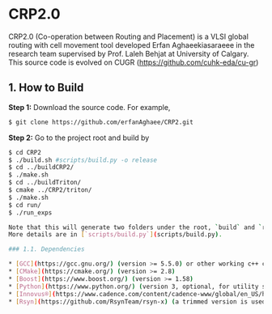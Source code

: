 CRP2.0
======================================
CRP2.0 (Co-operation between Routing and Placement) is a VLSI global routing with cell movement tool developed Erfan Aghaeekiasaraeee in the research team supervised by Prof. Laleh Behjat at University of Calgary. This source code is evolved on CUGR (https://github.com/cuhk-eda/cu-gr)

## 1. How to Build

**Step 1:** Download the source code. For example,
```bash
$ git clone https://github.com/erfanAghaee/CRP2.git
```

**Step 2:** Go to the project root and build by
```bash
$ cd CRP2
$ ./build.sh #scripts/build.py -o release
$ cd ../buildCRP2/
$ ./make.sh 
$ cd ../buildTriton/
$ cmake ../CRP2/triton/
$ ./make.sh 
$ cd run/
$ ./run_exps

Note that this will generate two folders under the root, `build` and `run` (`build` contains intermediate files for build/compilation, while `run` contains binaries and auxiliary files).
More details are in [`scripts/build.py`](scripts/build.py).

### 1.1. Dependencies

* [GCC](https://gcc.gnu.org/) (version >= 5.5.0) or other working c++ compliers
* [CMake](https://cmake.org/) (version >= 2.8)
* [Boost](https://www.boost.org/) (version >= 1.58)
* [Python](https://www.python.org/) (version 3, optional, for utility scripts)
* [Innovus®](https://www.cadence.com/content/cadence-www/global/en_US/home/tools/digital-design-and-signoff/soc-implementation-and-floorplanning/innovus-implementation-system.html) (version 18.1, optional, for design rule checking and evaluation)
* [Rsyn](https://github.com/RsynTeam/rsyn-x) (a trimmed version is used, already added under folder `rsyn`)

